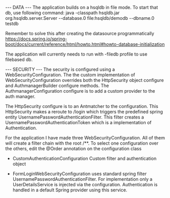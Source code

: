 --- DATA ---
The application builds on a hsqldb in file mode. 
To start that db, use following command: 
java -classpath hsqldb.jar org.hsqldb.server.Server --database.0 file:hsqldb/demodb --dbname.0 testdb

Remember to solve this after creating the datasource programmatically
https://docs.spring.io/spring-boot/docs/current/reference/html/howto.html#howto-database-initialization

The application will currently needs to run with -filedb profile to use filebased db.

--- SECURITY ---
The security is configured using a WebSecurityConfiguration.
The the custom implementation of WebSecurityConfiguration overrides both the HttpSecurity object configure and 
AuthmanagerBuilder configure methods.
The AuthmanagerConfiguration configure is to add a custom provider to the auth manager.

The HttpSecurity configure is to an Antmatcher to the configuration.
This HttpSecurity makes a reroute to /login which triggers the predefined spring entity UsernamePasswordAuthenticationFilter.
This filter creates a UsernamePasswordAuthenticationToken which is a implementation of Authentication.

For the application I have made three WebSecurityConfiguration. All of them will create a filter chain with the root /**. 
To select one configuration over the others, edit the @Order annotation on the configuration class

- CustomAuthenticationConfiguration 
Custom filter and authentication object

- FormLoginWebSecurityConfiguration 
uses standard spring filter UsernamePasswordAuthenticationFilter. For implementation 
only a UserDetailsService is injected via the configuration. Authentication is handled in a default Spring provider 
using this service.
